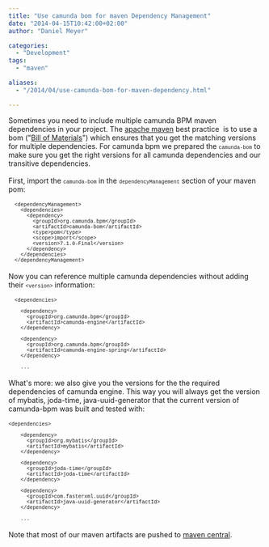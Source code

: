 ```yaml
---
title: "Use camunda bom for maven Dependency Management"
date: "2014-04-15T10:42:00+02:00"
author: "Daniel Meyer"

categories:
  - "Development"
tags: 
  - "maven"

aliases:
  - "/2014/04/use-camunda-bom-for-maven-dependency.html"

---
```


Sometimes you need to include multiple camunda BPM maven dependencies in your project. The <a href="http://maven.apache.org/">apache maven</a> best practice &nbsp;is to use a bom ("<a href="http://maven.apache.org/guides/introduction/introduction-to-dependency-mechanism.html">Bill of Materials</a>") which ensures that you get the matching versions for multiple dependencies. For camunda bpm we prepared the <span style="font-family: Courier New, Courier, monospace; font-size: x-small;">camunda-bom</span> to make sure you get the right versions for all camunda dependencies and our transitive dependencies.<br />
<br />
First, import the <span style="font-family: Courier New, Courier, monospace; font-size: x-small;">camunda-bom</span> in the <span style="font-family: Courier New, Courier, monospace; font-size: x-small;">dependencyManagement</span> section of your maven pom:<br />
<br />
<span style="font-family: Courier New, Courier, monospace; font-size: x-small;">&nbsp; &lt;dependencyManagement&gt;</span><br />
<span style="font-family: Courier New, Courier, monospace; font-size: x-small;">&nbsp; &nbsp; &lt;dependencies&gt;</span><br />
<span style="font-family: Courier New, Courier, monospace; font-size: x-small;">&nbsp; &nbsp; &nbsp; &lt;dependency&gt;</span><br />
<span style="font-family: Courier New, Courier, monospace; font-size: x-small;">&nbsp; &nbsp; &nbsp; &nbsp; &lt;groupId&gt;org.camunda.bpm&lt;/groupId&gt;</span><br />
<span style="font-family: Courier New, Courier, monospace; font-size: x-small;">&nbsp; &nbsp; &nbsp; &nbsp; &lt;artifactId&gt;camunda-bom&lt;/artifactId&gt;</span><br />
<span style="font-family: Courier New, Courier, monospace; font-size: x-small;">&nbsp; &nbsp; &nbsp; &nbsp; &lt;type&gt;pom&lt;/type&gt;</span><br />
<span style="font-family: Courier New, Courier, monospace; font-size: x-small;">&nbsp; &nbsp; &nbsp; &nbsp; &lt;scope&gt;import&lt;/scope&gt;</span><br />
<span style="font-family: Courier New, Courier, monospace; font-size: x-small;">&nbsp; &nbsp; &nbsp; &nbsp; &lt;version&gt;7.1.0-Final&lt;/version&gt;</span><br />
<span style="font-family: Courier New, Courier, monospace; font-size: x-small;">&nbsp; &nbsp; &nbsp; &lt;/dependency&gt;</span><br />
<span style="font-family: Courier New, Courier, monospace; font-size: x-small;">&nbsp; &nbsp; &lt;/dependencies&gt;</span><br />
<span style="font-family: Courier New, Courier, monospace; font-size: x-small;">&nbsp; &lt;/dependencyManagement&gt;</span><br />
<br />
Now you can reference multiple camunda dependencies without adding their <span style="font-family: Courier New, Courier, monospace; font-size: x-small;">&lt;version&gt;</span>&nbsp;information:<br />
<br />
<span style="font-family: Courier New, Courier, monospace; font-size: x-small;">&nbsp; &lt;dependencies&gt;</span><br />
<span style="font-family: Courier New, Courier, monospace; font-size: x-small;">&nbsp;&nbsp;</span><br />
<span style="font-family: Courier New, Courier, monospace; font-size: x-small;">&nbsp; &nbsp; &lt;dependency&gt;</span><br />
<span style="font-family: Courier New, Courier, monospace; font-size: x-small;">&nbsp; &nbsp; &nbsp; &lt;groupId&gt;org.camunda.bpm&lt;/groupId&gt;</span><br />
<span style="font-family: Courier New, Courier, monospace; font-size: x-small;">&nbsp; &nbsp; &nbsp; &lt;artifactId&gt;camunda-engine&lt;/artifactId&gt;</span><br />
<span style="font-family: Courier New, Courier, monospace; font-size: x-small;">&nbsp; &nbsp; &lt;/dependency&gt;</span><br />
<span style="font-family: Courier New, Courier, monospace; font-size: x-small;"><br /></span>
<span style="font-family: Courier New, Courier, monospace; font-size: x-small;">&nbsp; &nbsp; &lt;dependency&gt;</span><br />
<span style="font-family: Courier New, Courier, monospace; font-size: x-small;">&nbsp; &nbsp; &nbsp; &lt;groupId&gt;org.camunda.bpm&lt;/groupId&gt;</span><br />
<span style="font-family: Courier New, Courier, monospace; font-size: x-small;">&nbsp; &nbsp; &nbsp; &lt;artifactId&gt;camunda-engine-spring&lt;/artifactId&gt;</span><br />
<span style="font-family: Courier New, Courier, monospace; font-size: x-small;">&nbsp; &nbsp; &lt;/dependency&gt;</span><br />
<span style="font-family: Courier New, Courier, monospace; font-size: x-small;">&nbsp; &nbsp;&nbsp;</span><br />
<span style="font-family: Courier New, Courier, monospace; font-size: x-small;">&nbsp; &nbsp; ...</span><br />
<br />
What's more: we also give you the versions for the the required dependencies of camunda engine. This way you will always get the version of mybatis, joda-time, java-uuid-generator that the current version of camunda-bpm was built and tested with:<br />
<br />
<span style="font-family: Courier New, Courier, monospace; font-size: x-small;">&lt;dependencies&gt;</span><br />
<span style="font-family: Courier New, Courier, monospace; font-size: x-small;"><br /></span>
<span style="font-family: Courier New, Courier, monospace; font-size: x-small;">&nbsp; &nbsp; &lt;dependency&gt;</span><br />
<span style="font-family: Courier New, Courier, monospace; font-size: x-small;">&nbsp; &nbsp; &nbsp; &lt;groupId&gt;org.mybatis&lt;/groupId&gt;</span><br />
<span style="font-family: Courier New, Courier, monospace; font-size: x-small;">&nbsp; &nbsp; &nbsp; &lt;artifactId&gt;mybatis&lt;/artifactId&gt;</span><br />
<span style="font-family: Courier New, Courier, monospace; font-size: x-small;">&nbsp; &nbsp; &lt;/dependency&gt;</span><br />
<span style="font-family: Courier New, Courier, monospace; font-size: x-small;"><br /></span>
<span style="font-family: Courier New, Courier, monospace; font-size: x-small;">&nbsp; &nbsp; &lt;dependency&gt;</span><br />
<span style="font-family: Courier New, Courier, monospace; font-size: x-small;">&nbsp; &nbsp; &nbsp; &lt;groupId&gt;joda-time&lt;/groupId&gt;</span><br />
<span style="font-family: Courier New, Courier, monospace; font-size: x-small;">&nbsp; &nbsp; &nbsp; &lt;artifactId&gt;joda-time&lt;/artifactId&gt;</span><br />
<span style="font-family: Courier New, Courier, monospace; font-size: x-small;">&nbsp; &nbsp; &lt;/dependency&gt;</span><br />
<span style="font-family: Courier New, Courier, monospace; font-size: x-small;"><br /></span>
<span style="font-family: Courier New, Courier, monospace; font-size: x-small;">&nbsp; &nbsp; &lt;dependency&gt;</span><br />
<span style="font-family: Courier New, Courier, monospace; font-size: x-small;">&nbsp; &nbsp; &nbsp; &lt;groupId&gt;com.fasterxml.uuid&lt;/groupId&gt;</span><br />
<span style="font-family: Courier New, Courier, monospace; font-size: x-small;">&nbsp; &nbsp; &nbsp; &lt;artifactId&gt;java-uuid-generator&lt;/artifactId&gt;</span><br />
<span style="font-family: Courier New, Courier, monospace; font-size: x-small;">&nbsp; &nbsp; &lt;/dependency&gt;</span><br />
<span style="font-family: Courier New, Courier, monospace; font-size: x-small;">&nbsp; &nbsp;&nbsp;</span><br />
<span style="font-family: Courier New, Courier, monospace; font-size: x-small;">&nbsp; &nbsp; ...</span><br />
<br />
Note that most of our maven artifacts are pushed to <a href="http://search.maven.org/#browse%7C-713420858">maven central</a>.<br />
<br />